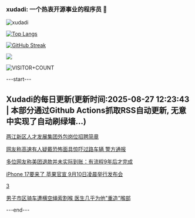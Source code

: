 ### xudadi: 一个热衷开源事业的程序员 👋

![xudadi](https://github-readme-stats-git-masterorgs-github-readme-stats-team.vercel.app/api?username=xudadi)

[![Top Langs](https://github-readme-stats.vercel.app/api/top-langs/?username=xudadi)](https://github.com/anuraghazra/github-readme-stats)

[![GitHub Streak](https://streak-stats.demolab.com?user=xudadi&locale=zh_Hans)](https://git.io/streak-stats)

![](https://raw.githubusercontent.com/xudadi/xudadi/main/assets/github-contribution-grid-snake.svg)

![VISITOR+COUNT](https://komarev.com/ghpvc/?username=xudadi&label=VISITOR+COUNT)


---start---

## Xudadi的每日更新(更新时间:2025-08-27 12:23:43 | 本部分通过Github Actions抓取RSS自动更新, 无意中实现了自动刷绿墙...)

[两江新区人才发展集团外包岗位招聘简章](https://www.gongkaoleida.com/article/2588740)

[网友称高速有人疑戴恐怖面具惊吓过路车辆 警方通报](https://m.163.com/news/article/K7UVPECV0001899O.html)

[多位网友称美团退款并未实际到账：有流程9年后才完成](https://m.163.com/news/article/K7U3THGQ05199DKK.html)

[iPhone 17要来了 苹果官宣 9月10日凌晨举行发布会](https://m.163.com/news/article/K7UOTH9C0512B07B.html)

[3](https://m.163.com/touch/news/sub/domestic)

[男子市区骑车遭横空绳索割喉 医生几乎为他"重造"喉部](https://m.163.com/news/article/K7SRG4T6051492T3.html)

---end---
